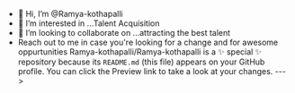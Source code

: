 - 👋 Hi, I’m @Ramya-kothapalli
- 👀 I’m interested in ...Talent Acquisition
- 💞️ I’m looking to collaborate on ...attracting the best talent
- Reach out to me in case you're looking for a change and for awesome oppurtunities
Ramya-kothapalli/Ramya-kothapalli is a ✨ special ✨ repository because its `README.md` (this file) appears on your GitHub profile.
You can click the Preview link to take a look at your changes.
--->
